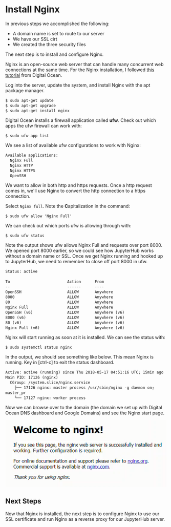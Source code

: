 # Install Nginx

In previous steps we accomplished the following:

 * A domain name is set to route to our server
 * We have our SSL cirt
 * We created the three security files
 
The next step is to install and configure Nginx. 

Nginx is an open-source web server that can handle many concurrent web connections at the same time. For the Nginx installation, I followed [this tutorial](https://www.digitalocean.com/community/tutorials/how-to-install-nginx-on-ubuntu-16-04) from Digital Ocean.

Log into the server, update the system, and install Nginx with the apt package manager.

```text
$ sudo apt-get update
$ sudo apt-get upgrade
$ sudo apt-get install nginx
```

Digital Ocean installs a firewall application called **ufw**. Check out which apps the ufw firewall can work with:

```text
$ sudo ufw app list
```

We see a list of available ufw configurations to work with Nginx:

```text
Available applications:
  Nginx Full
  Nginx HTTP
  Nginx HTTPS
  OpenSSH
```

We want to allow in both http and https requests. Once a http request comes in, we'll use Nginx to convert the http connection to a https connection. 

Select ```Nginx full```. Note the **C**apitalization in the command:

```text
$ sudo ufw allow 'Nginx Full'
```

We can check out which ports ufw is allowing through with:

```text
$ sudo ufw status
```

Note the output shows ufw allows Nginx Full and requests over port 8000. We opened port 8000 earlier, so we could see how JupyterHub works without a domain name or SSL.  Once we get Nginx running and hooked up to JupyterHub, we need to remember to close off port 8000 in ufw.

```text
Status: active

To                         Action      From
--                         ------      ----
OpenSSH                    ALLOW       Anywhere
8000                       ALLOW       Anywhere
80                         ALLOW       Anywhere
Nginx Full                 ALLOW       Anywhere
OpenSSH (v6)               ALLOW       Anywhere (v6)
8000 (v6)                  ALLOW       Anywhere (v6)
80 (v6)                    ALLOW       Anywhere (v6)
Nginx Full (v6)            ALLOW       Anywhere (v6)
```

Nginx will start running as soon at it is installed. We can see the status with:

```text
$ sudo systemctl status nginx
```

In the output, we should see something like below. This mean Nginx is running. Key in [ctrl-c] to exit the status dashboard.

```text
Active: active (running) since Thu 2018-05-17 04:51:16 UTC; 15min ago
Main PID: 17126 (nginx)
  CGroup: /system.slice/nginx.service
    ├── 17126 nginx: master process /usr/sbin/nginx -g daemon on; master_pr
    └── 17127 nginx: worker process
```

Now we can browse over to the domain (the domain we set up with Digital Ocean DNS dashboard and Google Domains) and see the Nginx start page.

![nginx welcome page](images/welcome_to_nginx.png)

## Next Steps

Now that Nginx is installed, the next step is to configure Nginx to use our SSL certificate and run Nginx as a reverse proxy for our JupyterHub server.

<br>
